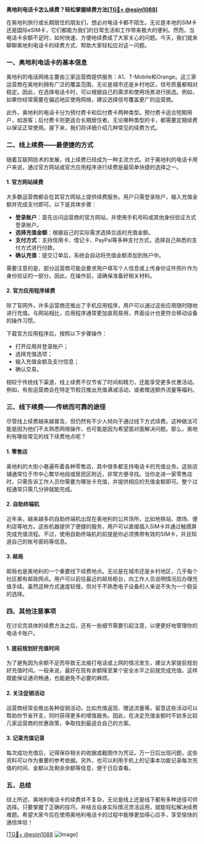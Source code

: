 **奥地利电话卡怎么续费？轻松掌握续费方法[[TG💪+ @esim1088](https://t.me/s/esim1088)]**

在奥地利旅行或长期居住的朋友们，想必对电话卡都不陌生。无论是本地的SIM卡还是国际eSIM卡，它们都能为我们的日常生活和工作带来极大的便利。然而，当电话卡余额不足时，如何快速、方便地续费成了大家关心的问题。今天，我们就来聊聊奥地利电话卡的续费方式，帮助大家轻松应对这一问题。

### 一、奥地利电话卡的基本信息

奥地利的电话网络主要由三家运营商提供服务：A1、T-Mobile和Orange。这三家运营商在奥地利拥有广泛的覆盖范围，无论是城市还是乡村地区，信号质量都相对稳定。因此，在选择电话卡时，可以根据自己的需求和使用场景进行挑选。例如，如果你经常需要在偏远地区使用网络，建议选择信号覆盖更广的运营商。

此外，奥地利的电话卡分为预付费卡和后付费卡两种类型。预付费卡适合短期用户，如游客；后付费卡则更适合长期居住者。无论哪种类型的卡，都需要定期续费以保证正常使用。接下来，我们将详细介绍几种常见的续费方式。

### 二、线上续费——最便捷的方式

随着互联网技术的发展，线上续费已经成为一种主流方式。对于奥地利的电话卡用户来说，通过官方网站或官方应用程序进行续费是最简单快捷的选择之一。

#### 1. 官方网站续费

大多数运营商都会在其官方网站上提供续费服务。用户只需登录账户，输入充值金额并完成支付即可。以下是具体步骤：

- **登录账户**：首先访问运营商的官方网站，并使用手机号码或其他身份验证方式登录账户。
- **选择充值金额**：根据自己的实际需求选择合适的充值金额。
- **支付方式**：支持信用卡、借记卡、PayPal等多种支付方式，选择自己熟悉的支付方式进行付款。
- **确认充值**：提交订单后，系统会自动将充值金额添加到账户中。

需要注意的是，部分运营商可能会要求用户填写个人信息或上传身份证件照片作为身份验证的一部分。因此，在操作前，请确保准备好相关材料。

#### 2. 官方应用程序续费

除了官网外，许多运营商还推出了手机应用程序，用户可以通过这些应用随时随地进行充值。与网站相比，应用程序通常更加直观易用，界面设计也更符合移动设备的操作习惯。

下载官方应用程序后，按照以下步骤操作：

- 打开应用并登录账户；
- 选择充值选项；
- 输入充值金额及支付信息；
- 确认交易。

相较于传统线下渠道，线上续费不仅节省了时间和精力，还能享受更多优惠活动。例如，有些运营商会在特定节假日推出充值满减活动，或者赠送额外流量等福利。

### 三、线下续费——传统而可靠的途径

尽管线上续费越来越普及，但仍然有不少人倾向于通过线下方式续费。这种做法可能是因为他们不太熟悉网络操作，也可能是因为希望面对面解决问题。那么，奥地利有哪些常见的线下续费地点呢？

#### 1. 零售店

奥地利的大街小巷遍布着各种零售店，其中很多都支持电话卡的充值业务。这些店铺通常位于市中心繁华地段或居民区附近，非常方便寻找。当你走进一家零售店时，只需告诉工作人员你需要为哪张卡充值，并提供相应的充值金额即可。整个过程通常只需几分钟就能完成。

#### 2. 自助终端机

近年来，越来越多的自助终端机出现在奥地利的公共场所，比如地铁站、商场、便利店等地方。这些机器提供了便捷的服务，用户可以直接插入SIM卡并通过触摸屏完成充值流程。不过，使用自助终端机的前提是你必须携带有效的SIM卡，并且知道自己的账号密码等信息。

#### 3. 邮局

邮局也是奥地利的一个重要线下续费地点。无论是在城市还是乡村地区，几乎每个社区都有邮政网点。用户可以前往最近的邮局柜台，向工作人员说明情况后办理充值手续。虽然这种方式速度较慢，但对于不熟悉电子设备的人来说不失为一个稳妥的选择。

### 四、其他注意事项

在讨论完具体的续费方法之后，还有一些细节需要引起注意，以便更好地管理你的电话卡账户。

#### 1. 提前规划好充值时间

为了避免因为余额不足而导致无法接打电话或上网的情况发生，建议大家提前规划好充值时间。一般来说，最好在现有余额降至某个安全水平之前就完成充值。这样既能保证通讯畅通，也能避免不必要的麻烦。

#### 2. 关注促销活动

运营商经常会推出各种促销活动，比如充值返现、赠送流量等。留意这些活动可以帮助你节省开支，同时获得更多的增值服务。因此，在决定充值金额时不妨多比较几家运营商的优惠政策，争取找到最适合自己的方案。

#### 3. 记录充值记录

每次成功充值后，记得保存相关的收据或截图作为凭证。万一日后出现问题，这些资料可以作为重要的参考依据。另外，也可以利用手机上的记事本功能记录每次充值的时间、金额以及剩余余额等信息，便于日后查看。

### 五、总结

综上所述，奥地利电话卡的续费并不复杂，无论是线上还是线下都有多种途径可供选择。只要掌握了正确的技巧，并结合自身实际情况灵活运用，就能轻松解决续费难题。希望大家今后在使用奥地利电话卡的过程中能够更加得心应手，享受愉快的通信体验！

[[TG💪+ @esim1088](https://t.me/s/esim1088) ![Image](https://i.postimg.cc/4NQfJmqS/Snipaste-2025-05-13-00-14-12.png)]